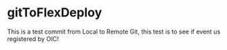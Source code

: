 # gitToFlexDeploy

This is a test commit from Local to Remote Git, this test is to see if event us registered by OIC!